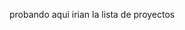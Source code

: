 
  <meta charset="UTF-8">
  <title>Portfolio Laura Tortosa</title>
</head>
<body>
 
<p>probando aqui irian la lista de proyectos</p>
<script>

</script>
</body>
</html>

